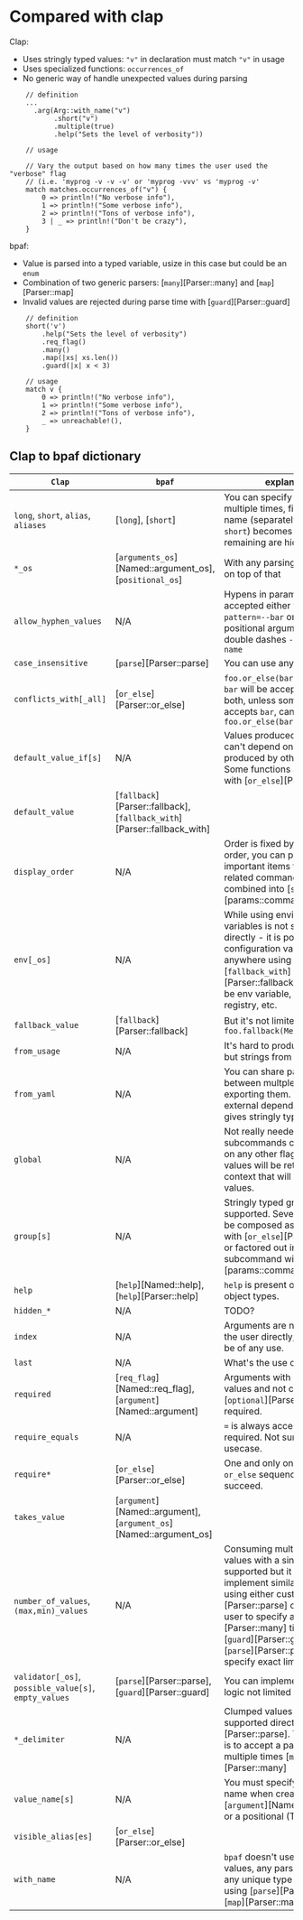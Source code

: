 # Compared with clap

Clap:
- Uses stringly typed values: `"v"` in declaration must match `"v"` in usage
- Uses specialized functions: `occurrences_of`
- No generic way of handle unexpected values during parsing


```ignore
    // definition
    ...
      .arg(Arg::with_name("v")
           .short("v")
           .multiple(true)
           .help("Sets the level of verbosity"))

    // usage

    // Vary the output based on how many times the user used the "verbose" flag
    // (i.e. 'myprog -v -v -v' or 'myprog -vvv' vs 'myprog -v'
    match matches.occurrences_of("v") {
        0 => println!("No verbose info"),
        1 => println!("Some verbose info"),
        2 => println!("Tons of verbose info"),
        3 | _ => println!("Don't be crazy"),
    }

```

bpaf:
- Value is parsed into a typed variable, usize in this case but could be an `enum`
- Combination of two generic parsers: [`many`][Parser::many] and [`map`][Parser::map]
- Invalid values are rejected during parse time with [`guard`][Parser::guard]
```ignore
    // definition
    short('v')
        .help("Sets the level of verbosity")
        .req_flag()
        .many()
        .map(|xs| xs.len())
        .guard(|x| x < 3)

    // usage
    match v {
        0 => println!("No verbose info"),
        1 => println!("Some verbose info"),
        2 => println!("Tons of verbose info"),
        _ => unreachable!(),
    }
```


## Clap to bpaf dictionary

| `Clap` |      `bpaf` |  explanation  |
|----------|-------------|------|
| `long`, `short`, `alias`, `aliases` | [`long`], [`short`] | You can specify names multiple times, first specified name (separately for `long` and `short`) becomes visible, remaining are hidden aliases |
| `*_os` | [`arguments_os`][Named::argument_os], [`positional_os`] | With any parsing or validation on top of that |
| `allow_hyphen_values` | N/A | Hypens in parameters are accepted either with `--pattern=--bar` or as a positional argument after double dashes `-- --odd-file-name` |
| `case_insensitive` | [`parse`][Parser::parse] | You can use any parsing logic. |
| `conflicts_with[_all]` | [`or_else`][Parser::or_else] | `foo.or_else(bar)` either `foo` or `bar` will be accepted but not both, unless something else accepts `bar`, can be chained: `foo.or_else(bar).or_else(baz)` |
| `default_value_if[s]`| N/A | Values produced by parsers can't depend on values produced by other parsers. Some functions are achievable with [`or_else`][Parser::or_else] |
| `default_value`| [`fallback`][Parser::fallback], [`fallback_with`][Parser::fallback_with] ||
| `display_order` | N/A | Order is fixed by construction order, you can put more important items first. Logically related commands can be combined into [`subcommands`][params::command]. |
| `env[_os]` | N/A | While using environment variables is not supported directly - it is possible to read configuration values from anywhere using [`fallback_with`][Parser::fallback_with]. It can be env variable, file, windows registry, etc. |
| `fallback_value` | [`fallback`][Parser::fallback] | But it's not limited to strings: `foo.fallback(Megapotato)` |
| `from_usage` | N/A | It's hard to produce anything but strings from that. |
| `from_yaml` | N/A | You can share parsers between multple programs by exporting them. Yaml requires external dependencies and gives stringly typed values. |
| `global` | N/A | Not really needed. Parsing in subcommands can't depend on any other flags but parsed values will be returned in a context that will contain global values. |
| `group[s]` | N/A | Stringly typed groups are not supported. Several parsers can be composed as alternatives with [`or_else`][Parser::or_else] or factored out into a subcommand with [`command`][params::command]. |
| `help`| [`help`][Named::help], [`help`][Parser::help] | `help` is present on several object types. |
| `hidden_*` | N/A | TODO? |
| `index` | N/A | Arguments are not exposed to the user directly, `index` won't be of any use. |
| `last` | N/A | What's the use case? |
| `required` | [`req_flag`][Named::req_flag], [`argument`][Named::argument] | Arguments with no fallback values and not changed to [`optional`][Parser::optional] are required. |
| `require_equals` | N/A | `=` is always accepted but never required. Not sure about the usecase. |
| `require*` | [`or_else`][Parser::or_else] | One and only one in chained `or_else` sequence must succeed. |
| `takes_value` | [`argument`][Named::argument], [`argument_os`][Named::argument_os] | |
| `number_of_values`, `(max,min)_values` | N/A | Consuming multiple separate values with a single flag is not supported but it is possible to implement similar behavior using either custom [`parse`][Parser::parse] or by allowing user to specify an option [`many`][Parser::many] times and using [`guard`][Parser::guard] or [`parse`][Parser::parse] to specify exact limits. |
| `validator[_os]`, `possible_value[s]`, `empty_values` | [`parse`][Parser::parse], [`guard`][Parser::guard] | You can implement any parsing logic not limited to strings. |
| `*_delimiter` | N/A |  Clumped values are not supported directly with [`parse`][Parser::parse]. The alternative is to accept a parameter multiple times [`many`][Parser::many] |
| `value_name[s]`| N/A | You must specify metavar name when creating an [`argument`][Named::argument] or a positional (TODO) option |
| `visible_alias[es]` | [`or_else`][Parser::or_else] ||
| `with_name` | N/A | `bpaf` doesn't use stringly typed values, any parser can have any unique type attached to it using [`parse`][Parser::parse] or [`map`][Parser::map] |
